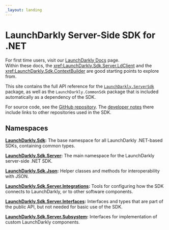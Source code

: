 ```yaml
---
_layout: landing
---
```


# LaunchDarkly Server-Side SDK for .NET

For first time users, visit our [LaunchDarkly Docs](https://docs.launchdarkly.com/sdk/server-side/dotnet) page.  
Within these docs, the <xref:LaunchDarkly.Sdk.Server.LdClient> and the <xref:LaunchDarkly.Sdk.ContextBuilder> are good 
starting points to explore from.


This site contains the full API reference for the [`LaunchDarkly.ServerSdk`](https://www.nuget.org/packages/LaunchDarkly.ServerSdk) 
package, as well as the `LaunchDarkly.CommonSdk` package that is included automatically as a dependency of the SDK.

For source code, see the [GitHub repository](https://github.com/launchdarkly/dotnet-server-sdk). 
The [developer notes](https://github.com/launchdarkly/dotnet-server-sdk/blob/main/CONTRIBUTING.md) there include links 
to other repositories used in the SDK.


## Namespaces 

**[LaunchDarkly.Sdk](docs-src/namespaces/LaunchDarkly.Sdk.md):** The base namespace for all LaunchDarkly .NET-based SDKs, containing common types.

**[LaunchDarkly.Sdk.Server](docs-src/namespaces/LaunchDarkly.Sdk.Server.md):** The main namespace for the LaunchDarkly server-side .NET SDK.

**[LaunchDarkly.Sdk.Json](docs-src/namespaces/LaunchDarkly.Sdk.Json.md):** Helper classes and methods for interoperability with JSON.

**[LaunchDarkly.Sdk.Server.Integrations](docs-src/namespaces/LaunchDarkly.Sdk.Server.Integrations.md):** Tools for configuring how the SDK connects to LaunchDarkly, or to other software components.

**[LaunchDarkly.Sdk.Server.Interfaces](docs-src/namespaces/LaunchDarkly.Sdk.Server.Interfaces.md):** Interfaces and types that are part of the public API, but not needed for basic use of the SDK.

**[LaunchDarkly.Sdk.Server.Subsystem](docs-src/namespaces/LaunchDarkly.Sdk.Server.Subsystems.md):** Interfaces for implementation of custom LaunchDarkly components.
